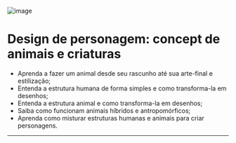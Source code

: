 ![image](https://github.com/AndreCoutinhom/animals_and_creatures_concept_design/assets/91290799/ad1036d5-35a0-4219-af53-02ed72e39f14) 
# Design de personagem: concept de animais e criaturas 

* Aprenda a fazer um animal desde seu rascunho até sua arte-final e estilização;
* Entenda a estrutura humana de forma simples e como transforma-la em desenhos;
* Entenda a estrutura animal e como transforma-la em desenhos;
* Saiba como funcionam animais híbridos e antropomórficos;
* Aprenda como misturar estruturas humanas e animais para criar personagens.

---

